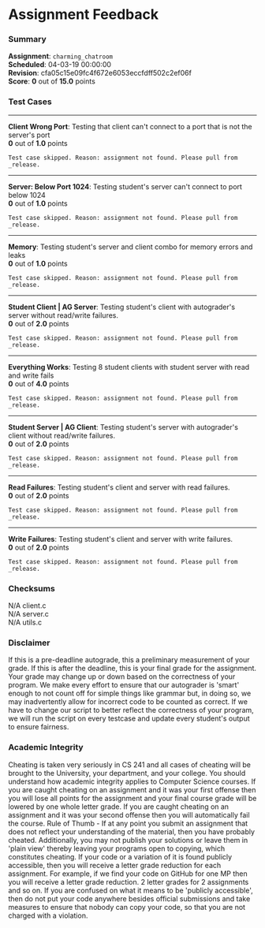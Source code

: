 # Assignment Feedback

### Summary

**Assignment**: `charming_chatroom`  
**Scheduled**: 04-03-19 00:00:00  
**Revision**: cfa05c15e09fc4f672e6053eccfdff502c2ef06f  
**Score**: **0** out of **15.0** points

### Test Cases
---

**Client Wrong Port**: Testing that client can't connect to a port that is not the server's port  
**0** out of **1.0** points
```
Test case skipped. Reason: assignment not found. Please pull from _release.
```
---

**Server: Below Port 1024**: Testing student's server can't connect to port below 1024  
**0** out of **1.0** points
```
Test case skipped. Reason: assignment not found. Please pull from _release.
```
---

**Memory**: Testing student's server and client combo for memory errors and leaks  
**0** out of **1.0** points
```
Test case skipped. Reason: assignment not found. Please pull from _release.
```
---

**Student Client | AG Server**: Testing student's client with autograder's server without read/write failures.  
**0** out of **2.0** points
```
Test case skipped. Reason: assignment not found. Please pull from _release.
```
---

**Everything Works**: Testing 8 student clients with student server with read and write fails  
**0** out of **4.0** points
```
Test case skipped. Reason: assignment not found. Please pull from _release.
```
---

**Student Server | AG Client**: Testing student's server with autograder's client without read/write failures.  
**0** out of **2.0** points
```
Test case skipped. Reason: assignment not found. Please pull from _release.
```
---

**Read Failures**: Testing student's client and server with read failures.  
**0** out of **2.0** points
```
Test case skipped. Reason: assignment not found. Please pull from _release.
```
---

**Write Failures**: Testing student's client and server with write failures.  
**0** out of **2.0** points
```
Test case skipped. Reason: assignment not found. Please pull from _release.
```
### Checksums

N/A client.c  
N/A server.c  
N/A utils.c


### Disclaimer
If this is a pre-deadline autograde, this a preliminary measurement of your grade.
If this is after the deadline, this is your final grade for the assignment.
Your grade may change up or down based on the correctness of your program.
We make every effort to ensure that our autograder is 'smart' enough to not count off
for simple things like grammar but, in doing so, we may inadvertently allow for
incorrect code to be counted as correct.
If we have to change our script to better reflect the correctness of your program,
we will run the script on every testcase and update every student's output to ensure fairness.



### Academic Integrity
Cheating is taken very seriously in CS 241 and all cases of cheating will be brought to the University, your department, and your college.
You should understand how academic integrity applies to Computer Science courses.
If you are caught cheating on an assignment and it was your first offense then you will lose all points for the assignment and your final course
grade will be lowered by one whole letter grade. If you are caught cheating on an assignment and it was your second offense then you will automatically fail the course.
Rule of Thumb - If at any point you submit an assignment that does not reflect your understanding of the material, then you have probably cheated.
Additionally, you may not publish your solutions or leave them in 'plain view' thereby leaving your programs open to copying, which constitutes cheating.
If your code or a variation of it is found publicly accessible, then you will receive a letter grade reduction for each assignment.
For example, if we find your code on GitHub for one MP then you will receive a letter grade reduction. 2 letter grades for 2 assignments and so on.
If you are confused on what it means to be 'publicly accessible', then do not put your code anywhere besides official submissions and take measures
to ensure that nobody can copy your code, so that you are not charged with a violation.


